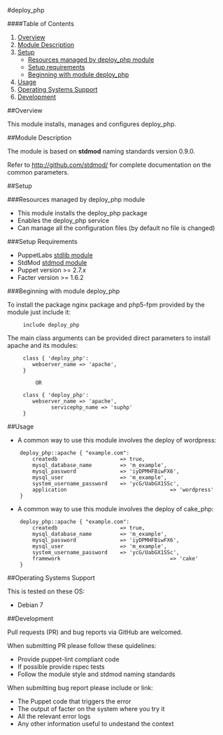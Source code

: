 #deploy_php

####Table of Contents

1. [Overview](#overview)
2. [Module Description](#module-description)
3. [Setup](#setup)
    * [Resources managed by deploy_php module](#resources-managed-by-deploy_php-module)
    * [Setup requirements](#setup-requirements)
    * [Beginning with module deploy_php](#beginning-with-module-deploy_php)
4. [Usage](#usage)
5. [Operating Systems Support](#operating-systems-support)
6. [Development](#development)

##Overview

This module installs, manages and configures deploy_php.

##Module Description

The module is based on **stdmod** naming standards version 0.9.0.

Refer to http://github.com/stdmod/ for complete documentation on the common parameters.

##Setup

###Resources managed by deploy_php module
* This module installs the deploy_php package
* Enables the deploy_php service
* Can manage all the configuration files (by default no file is changed)

###Setup Requirements
* PuppetLabs [stdlib module](https://github.com/puppetlabs/puppetlabs-stdlib)
* StdMod [stdmod module](https://github.com/stdmod/stdmod)
* Puppet version >= 2.7.x
* Facter version >= 1.6.2

###Beginning with module deploy_php

To install the package nginx package and php5-fpm provided by the module just include it:

```puppet
     include deploy_php
```

The main class arguments can be provided direct parameters to install apache and its modules:

```puppet
     class { 'deploy_php':
       	webserver_name => 'apache',
     }
		
		 OR
     
     class { 'deploy_php':
       	webserver_name => 'apache',
			  servicephp_name => 'suphp'
     }
```
##Usage

* A common way to use this module involves the deploy of wordpress:

```puppet
	deploy_php::apache { "example.com":
    	createdb                    => true,
	    mysql_database_name         => 'm_example',
	    mysql_password              => 'iyDPMHFBiwFX6',
	    mysql_user                  => 'm_example',
	    system_username_password    => 'ycG/UabGX1SSc',
	    application									=> 'wordpress'		
	} 

```

* A common way to use this module involves the deploy of cake_php:

```puppet
	deploy_php::apache { "example.com":
    	createdb                    => true,
	    mysql_database_name         => 'm_example',
	    mysql_password              => 'iyDPMHFBiwFX6',
	    mysql_user                  => 'm_example',
	    system_username_password    => 'ycG/UabGX1SSc',
	    framework									=> 'cake'		
	} 

```



##Operating Systems Support

This is tested on these OS:
- Debian 7

##Development

Pull requests (PR) and bug reports via GitHub are welcomed.

When submitting PR please follow these quidelines:
- Provide puppet-lint compliant code
- If possible provide rspec tests
- Follow the module style and stdmod naming standards

When submitting bug report please include or link:
- The Puppet code that triggers the error
- The output of facter on the system where you try it
- All the relevant error logs
- Any other information useful to undestand the context
